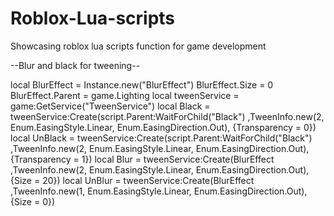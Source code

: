 # Roblox-Lua-scripts
Showcasing roblox lua scripts function for game development

--Blur and black for tweening--

local BlurEffect = Instance.new("BlurEffect")
BlurEffect.Size = 0
BlurEffect.Parent = game.Lighting
local tweenService = game:GetService("TweenService")
local Black = tweenService:Create(script.Parent:WaitForChild("Black") ,TweenInfo.new(2, 
	Enum.EasingStyle.Linear,
	Enum.EasingDirection.Out),
	{Transparency = 0})
local UnBlack = tweenService:Create(script.Parent:WaitForChild("Black") ,TweenInfo.new(2, 
	Enum.EasingStyle.Linear,
	Enum.EasingDirection.Out),
	{Transparency = 1})
local Blur = tweenService:Create(BlurEffect ,TweenInfo.new(2, 
	Enum.EasingStyle.Linear,
	Enum.EasingDirection.Out),
	{Size = 20})
local UnBlur = tweenService:Create(BlurEffect ,TweenInfo.new(1, 
	Enum.EasingStyle.Linear,
	Enum.EasingDirection.Out),
	{Size = 0})
